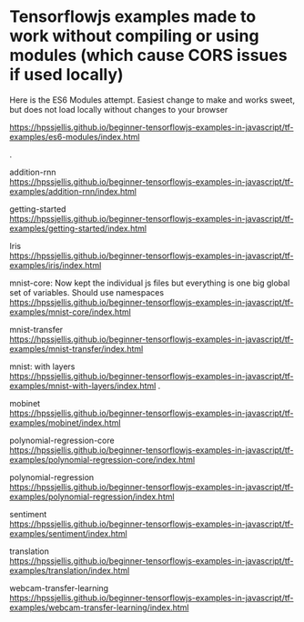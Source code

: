 

# Tensorflowjs examples made to work without compiling or using modules (which cause CORS issues if used locally)

Here is the ES6 Modules attempt. Easiest change to make and works sweet, but does not load locally without changes to your browser

https://hpssjellis.github.io/beginner-tensorflowjs-examples-in-javascript/tf-examples/es6-modules/index.html


.

addition-rnn  
https://hpssjellis.github.io/beginner-tensorflowjs-examples-in-javascript/tf-examples/addition-rnn/index.html

getting-started  
https://hpssjellis.github.io/beginner-tensorflowjs-examples-in-javascript/tf-examples/getting-started/index.html

Iris  
https://hpssjellis.github.io/beginner-tensorflowjs-examples-in-javascript/tf-examples/iris/index.html


mnist-core: Now kept the individual js files but everything is one big global set of variables. Should use namespaces  
https://hpssjellis.github.io/beginner-tensorflowjs-examples-in-javascript/tf-examples/mnist-core/index.html



mnist-transfer  
https://hpssjellis.github.io/beginner-tensorflowjs-examples-in-javascript/tf-examples/mnist-transfer/index.html




mnist: with layers  
https://hpssjellis.github.io/beginner-tensorflowjs-examples-in-javascript/tf-examples/mnist-with-layers/index.html
.

mobinet  
https://hpssjellis.github.io/beginner-tensorflowjs-examples-in-javascript/tf-examples/mobinet/index.html






polynomial-regression-core  
https://hpssjellis.github.io/beginner-tensorflowjs-examples-in-javascript/tf-examples/polynomial-regression-core/index.html

polynomial-regression  
https://hpssjellis.github.io/beginner-tensorflowjs-examples-in-javascript/tf-examples/polynomial-regression/index.html


sentiment  
https://hpssjellis.github.io/beginner-tensorflowjs-examples-in-javascript/tf-examples/sentiment/index.html


translation  
https://hpssjellis.github.io/beginner-tensorflowjs-examples-in-javascript/tf-examples/translation/index.html


webcam-transfer-learning  
https://hpssjellis.github.io/beginner-tensorflowjs-examples-in-javascript/tf-examples/webcam-transfer-learning/index.html


